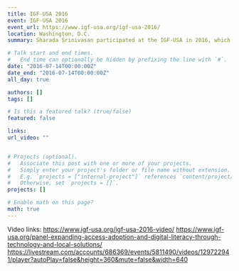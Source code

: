 ```yaml
---
title: IGF-USA 2016
event: IGF-USA 2016
event_url: https://www.igf-usa.org/igf-usa-2016/
location: Washington, D.C.
summary: Sharada Srinivasan participated at the IGF-USA in 2016, which featured panels on access and inclusion.

# Talk start and end times.
#   End time can optionally be hidden by prefixing the line with `#`.
date: "2016-07-14T00:00:00Z"
date_end: "2016-07-14T00:00:00Z"
all_day: true

authors: []
tags: []

# Is this a featured talk? (true/false)
featured: false

links:
url_video: ""


# Projects (optional).
#   Associate this post with one or more of your projects.
#   Simply enter your project's folder or file name without extension.
#   E.g. `projects = ["internal-project"]` references `content/project/deep-learning/index.md`.
#   Otherwise, set `projects = []`.
projects: []

# Enable math on this page?
math: true
---
```


Video links: 
https://www.igf-usa.org/igf-usa-2016-video/
https://www.igf-usa.org/panel-expanding-access-adoption-and-digital-literacy-through-technology-and-local-solutions/
https://livestream.com/accounts/686369/events/5811490/videos/129722941/player?autoPlay=false&height=360&mute=false&width=640

